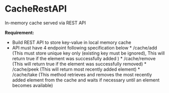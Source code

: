 # CacheRestAPI
In-memory  cache served via REST API

**Requirement:**

*   Build REST API to store key-value in local memory cache
  *   API must have 4 endpoint following specification below
     *   /cache/add (This must store unique key only (existing key must be ignored), This will return true if the element was successfully added )
     *   /cache/remove (This will return true if the element was successfully removed)
     *   /cache/peek (This will return most recently added element)
     *   /cache/take (This method retrieves and removes the most recently added element from the cache and waits if necessary until an element becomes available)
